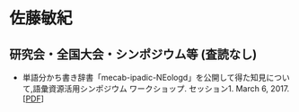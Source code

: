 # 佐藤敏紀


## 研究会・全国大会・シンポジウム等 (査読なし)
- 単語分かち書き辞書「mecab-ipadic-NEologd」を公開して得た知見について,語彙資源活用シンポジウム ワークショップ. セッション1. March 6, 2017.[[PDF](https://overlast.github.io/pdf/2017-03-06_corpus_sympo.pdf)]
